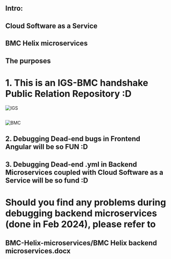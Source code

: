 ## Intro:
## Cloud Software as a Service
## BMC Helix microservices
## 
## The purposes
# 1. This is an IGS-BMC handshake Public Relation Repository :D
![IGS](https://static.wixstatic.com/media/6fc253_5f7ef664103740078c3e040972b70499~mv2.png/v1/fit/w_2500,h_1330,al_c/6fc253_5f7ef664103740078c3e040972b70499~mv2.png)
##
![BMC](https://www.liblogo.com/img-logo/bm6781b14d-bmc-software-logo-bmc-.png)
##
## 2. Debugging Dead-end bugs in Frontend Angular will be so FUN :D
##
## 3. Debugging Dead-end .yml in Backend Microservices coupled with Cloud Software as a Service will be so fund :D
##
# Should you find any problems during debugging backend microservices (done in Feb 2024), please refer to 
## BMC-Helix-microservices/BMC Helix backend microservices.docx
